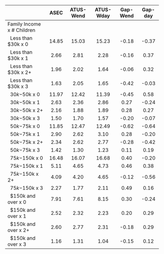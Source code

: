 
|                      |         ASEC |    ATUS-Wend |    ATUS-Wday |     Gap-Wend |      Gap-day |
| -------------------- | :----------: | :----------: | :----------: | :----------: | :----------: |
| Family Income x # Children |              |              |              |              |              |
| &nbsp;&nbsp;Less than $30k x 0 |        14.85 |        15.03 |        15.23 |        -0.18 |        -0.37 |
| &nbsp;&nbsp;Less than $30k x 1 |         2.66 |         2.81 |         2.28 |        -0.16 |         0.37 |
| &nbsp;&nbsp;Less than $30k x 2+ |         1.96 |         2.02 |         1.64 |        -0.06 |         0.32 |
| &nbsp;&nbsp;Less than $30k x 3 |         1.63 |         2.05 |         1.65 |        -0.42 |        -0.03 |
| &nbsp;&nbsp;$30k-$50k x 0 |        11.97 |        12.42 |        11.39 |        -0.45 |         0.58 |
| &nbsp;&nbsp;$30k-$50k x 1 |         2.63 |         2.36 |         2.86 |         0.27 |        -0.24 |
| &nbsp;&nbsp;$30k-$50k x 2+ |         2.16 |         1.88 |         1.89 |         0.28 |         0.27 |
| &nbsp;&nbsp;$30k-$50k x 3 |         1.50 |         1.70 |         1.57 |        -0.20 |        -0.07 |
| &nbsp;&nbsp;$50k-$75k x 0 |        11.85 |        12.47 |        12.49 |        -0.62 |        -0.64 |
| &nbsp;&nbsp;$50k-$75k x 1 |         2.90 |         2.62 |         3.10 |         0.28 |        -0.20 |
| &nbsp;&nbsp;$50k-$75k x 2+ |         2.34 |         2.62 |         2.77 |        -0.28 |        -0.42 |
| &nbsp;&nbsp;$50k-$75k x 3 |         1.42 |         1.30 |         1.23 |         0.11 |         0.19 |
| &nbsp;&nbsp;$75k-$150k x 0 |        16.48 |        16.07 |        16.68 |         0.40 |        -0.20 |
| &nbsp;&nbsp;$75k-$150k x 1 |         5.11 |         4.65 |         4.73 |         0.46 |         0.38 |
| &nbsp;&nbsp;$75k-$150k x 2+ |         4.09 |         4.20 |         4.65 |        -0.12 |        -0.56 |
| &nbsp;&nbsp;$75k-$150k x 3 |         2.27 |         1.77 |         2.11 |         0.49 |         0.16 |
| &nbsp;&nbsp;$150k and over x 0 |         7.91 |         7.61 |         8.15 |         0.30 |        -0.24 |
| &nbsp;&nbsp;$150k and over x 1 |         2.52 |         2.32 |         2.23 |         0.20 |         0.29 |
| &nbsp;&nbsp;$150k and over x 2+ |         2.60 |         2.77 |         2.31 |        -0.18 |         0.29 |
| &nbsp;&nbsp;$150k and over x 3 |         1.16 |         1.31 |         1.04 |        -0.15 |         0.12 |

